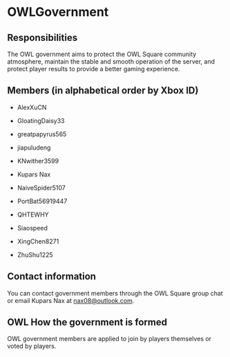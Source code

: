 # OWLGovernment

## Responsibilities

The OWL government aims to protect the OWL Square community atmosphere, maintain the stable and smooth operation of the server, and protect player results to provide a better gaming experience.

## Members (in alphabetical order by Xbox ID)

* AlexXuCN

* GloatingDaisy33

* greatpapyrus565

* jiapuludeng

* KNwither3599

* Kupars Nax

* NaiveSpider5107

* PortBat56919447

* QHTEWHY

* Siaospeed

* XingChen8271

* ZhuShu1225

## Contact information

You can contact government members through the OWL Square group chat or email Kupars Nax at <nax08@outlook.com>.

## OWL How the government is formed

OWL government members are applied to join by players themselves or voted by players.